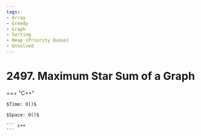 ```yaml
---
tags:
- Array
- Greedy
- Graph
- Sorting
- Heap (Priority Queue)
- Unsolved
---
```



# 2497. Maximum Star Sum of a Graph

=== "C++"

    $Time: O()$

    $Space: O()$

    ``` c++
    ```